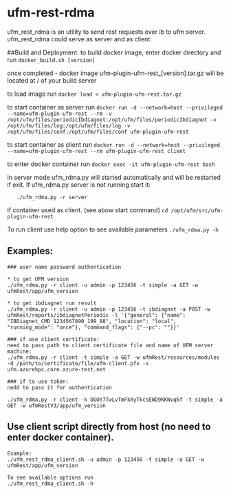 # ufm-rest-rdma
ufm_rest_rdma is an utility to send rest requests over ib to ufm server.
ufm_rest_rdma could serve as server and as client.

##Build and Deployment:
to build docker image, enter docker directory and run
`docker_build.sh [version]`

once completed - docker image ufm-plugin-ufm-rest_[version].tar.gz
will be located at / of your build server

to load image run
`docker load < ufm-plugin-ufm-rest.tar.gz`

to start container as server run
`docker run -d --network=host --privileged --name=ufm-plugin-ufm-rest --rm -v /opt/ufm/files/periodicIbdiagnet:/opt/ufm/files/periodicIbdiagnet -v /opt/ufm/files/log:/opt/ufm/files/log -v /opt/ufm/files/conf:/opt/ufm/files/conf ufm-plugin-ufm-rest`

to start container as client run
`docker run -d --network=host --privileged --name=ufm-plugin-ufm-rest --rm ufm-plugin-ufm-rest client`

to enter docker container run
`docker exec -it ufm-plugin-ufm-rest bash`

In server mode ufm_rdma.py will started automatically and will be restarted if exit.
If ufm_rdma.py server is not running start it:
```cd /opt/ufm/src/ufm-plugin-ufm-rest
   ./ufm_rdma.py -r server
```


If container used as client. (see abow start command)
`cd /opt/ufm/src/ufm-plugin-ufm-rest`

To run client use help option to see available parameters
`./ufm_rdma.py -h`

## Examples:
```
### user name password authentication

* to get UFM version
./ufm_rdma.py -r client -u admin -p 123456 -t simple -a GET -w ufmRest/app/ufm_version

* to get ibdiagnet run result
./ufm_rdma.py -r client -u admin -p 123456 -t ibdiagnet -a POST -w ufmRest/reports/ibdiagnetPeriodic -l '{"general": {"name": "IBDiagnet_CMD_1234567890_199_88", "location": "local", "running_mode": "once"}, "command_flags": {"--pc": ""}}'

### if use client certificate:
need to pass path to client certificate file and name of UFM server machine: 
./ufm_rdma.py -r client -t simple -a GET -w ufmRest/resources/modules -d /path/to/certificate/file/ufm-client.pfx -s ufm.azurehpc.core.azure-test.net

### if to use token:
nedd to pass it for authentication

./ufm_rdma.py -r client -k OGUY7TwLvTmFkXyTkcsEWD9KKNvq6f -t simple -a GET -w ufmRestV3/app/ufm_version
```

## Use client script directly from host (no need to enter docker container).
```
Example:
./ufm_rest_rdma_client.sh -u admin -p 123456 -t simple -a GET -w ufmRest/app/ufm_version

To see available options run
./ufm_rest_rdma_client.sh -h
```
